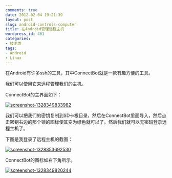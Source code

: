 ```yaml
---
comments: true
date: 2012-02-04 19:21:39
layout: post
slug: android-controls-computer
title: 在Android管理远程主机
wordpress_id: 461
categories:
- 技术类
tags:
- Android
- Linux
---
```


在Android有许多ssh的工具，其中ConnectBot就是一款有趣方便的工具。

我们可以使用它来远程管理我们的主机。

ConnectBot的主界面如下：

[![screenshot-1328349833982](http://www.everet.org/wp-content/uploads/2012/02/screenshot-1328349833982_thumb.png)](http://www.everet.org/wp-content/uploads/2012/02/screenshot-1328349833982.png)

我们可以把我们的密钥复制到SD卡根目录，然后在ConnectBot里面导入，然后点击密钥右边的那个锁的图标使其变为绿色就可以了。然后我们就可以无密码登录远程主机了。

下图是我登录了远程主机的截图：

<!-- more -->

[![screenshot-1328353692530](http://www.everet.org/wp-content/uploads/2012/02/screenshot-1328353692530_thumb.png)](http://www.everet.org/wp-content/uploads/2012/02/screenshot-1328353692530.png)

ConnectBot的图标如右下角所示。

[![screenshot-1328349820244](http://www.everet.org/wp-content/uploads/2012/02/screenshot-1328349820244_thumb.png)](http://www.everet.org/wp-content/uploads/2012/02/screenshot-1328349820244.png)
